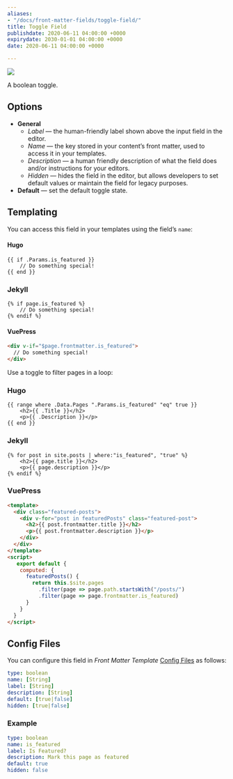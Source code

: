 ```yaml
---
aliases:
- "/docs/front-matter-fields/toggle-field/"
title: Toggle Field
publishdate: 2020-06-11 04:00:00 +0000
expirydate: 2030-01-01 04:00:00 +0000
date: 2020-06-11 04:00:00 +0000

---
```


![](/uploads/2018/01/toggle-preview.png)

A boolean toggle.

## Options

- **General**
  - _Label_ &mdash; the human-friendly label shown above the input field in the editor.
  - _Name_ &mdash; the key stored in your content’s front matter, used to access it in your templates.
  - _Description_ &mdash; a human friendly description of what the field does and/or instructions for your editors.
  - _Hidden_ &mdash; hides the field in the editor, but allows developers to set default values or maintain the field for legacy purposes.
- **Default** &mdash; set the default toggle state.

## Templating

You can access this field in your templates using the field’s `name`:

#### Hugo

```go-html-template
{{ if .Params.is_featured }}
    // Do something special!
{{ end }}
```

### Jekyll

```twig
{% if page.is_featured %}
    // Do something special!
{% endif %}
```

#### VuePress

```html
<div v-if="$page.frontmatter.is_featured">
  // Do something special!
</div>
```

Use a toggle to filter pages in a loop:

### Hugo

```go-html-template
{{ range where .Data.Pages ".Params.is_featured" "eq" true }}
    <h2>{{ .Title }}</h2>
    <p>{{ .Description }}</p>
{{ end }}
```

### Jekyll

```twig
{% for post in site.posts | where:"is_featured", "true" %}
    <h2>{{ page.title }}</h2>
    <p>{{ page.description }}</p>
{% endif %}
```

### VuePress

```html
<template>
  <div class="featured-posts">
    <div v-for="post in featuredPosts" class="featured-post">
      <h2>{{ post.frontmatter.title }}</h2>
      <p>{{ post.frontmatter.description }}</p>
    </div>
  </div>
</template>
<script>
   export default {
    computed: {
      featuredPosts() {
        return this.$site.pages
          .filter(page => page.path.startsWith("/posts/")
          .filter(page => page.frontmatter.is_featured)
      }
    }
  }
</script>
```

## Config Files

You can configure this field in _Front Matter Template_ [Config Files](/docs/settings/config-files/) as follows:

```yaml
type: boolean
name: [String]
label: [String]
description: [String]
default: [true|false]
hidden: [true|false]
```

### Example

```yaml
type: boolean
name: is_featured
label: Is Featured?
description: Mark this page as featured
default: true
hidden: false
```
